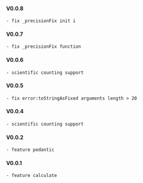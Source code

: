 #### V0.0.8
    - fix _precisionFix init i
#### V0.0.7
    - fix _precisionFix function
#### V0.0.6
    - scientific counting support
#### V0.0.5
    - fix error:toStringAsFixed arguments length > 20
#### V0.0.4
    - scientific counting support
#### V0.0.2
    - feature pedantic

#### V0.0.1
    - feature calculate
